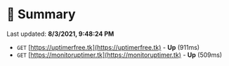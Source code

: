 # 📖 Summary
Last updated: **8/3/2021, 9:48:24 PM**

- `GET` [https://uptimerfree.tk](https://uptimerfree.tk) - **Up** (911ms)
- `GET` [https://monitoruptimer.tk](https://monitoruptimer.tk) - **Up** (509ms)

